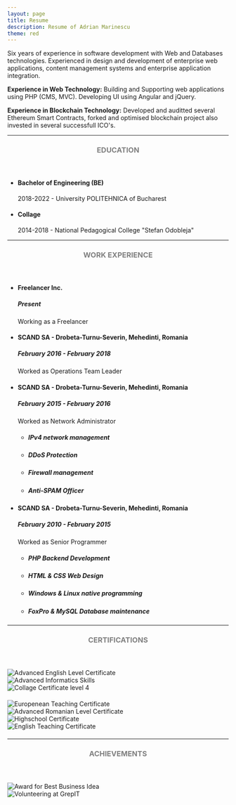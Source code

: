 ```yaml
---
layout: page
title: Resume
description: Resume of Adrian Marinescu
theme: red
---
```

Six years of experience in software development with Web and Databases technologies. Experienced in design and development of enterprise web applications, content management systems and enterprise application integration.

**Experience in Web Technology:**
Building and Supporting web applications using PHP (CMS, MVC). Developing UI using Angular and jQuery.

**Experience in Blockchain Technology:**
Developed and auditted several Ethereum Smart Contracts, forked and optimised blockchain project also invested in several successfull ICO's.

<hr/>
<section class="row">
	<header class="col-md-3">
		<h3 style="text-transform:uppercase;color:gray">Education</h3>
	</header>
	<div class="col-md-9">
		<ul>
			<li>
				<h4>Bachelor of Engineering (BE)</h4>
				<p>2018-2022 - University POLITEHNICA of Bucharest</p>
			</li>
			<li>
				<h4>Collage</h4>
				<p>2014-2018 - National Pedagogical College "Stefan Odobleja"</p>
			</li>
		</ul>
	</div>
</section>
<hr/>
<section class="row">
	<header class="col-md-3">
		<h3 style="text-transform:uppercase;color:gray">Work Experience</h3>
	</header>
	<div class="col-md-9">
		<ul>
			<li>
				<h4>Freelancer Inc.</h4>
				<h5>Present</h5>
				<p>Working as a Freelancer</p>
			</li>
			<li>
				<h4>SCAND SA - Drobeta-Turnu-Severin, Mehedinti, Romania</h4>
				<h5>February 2016 - February 2018</h5>
				<p>Worked as Operations Team Leader</p>
			</li>
			<li>
				<h4>SCAND SA - Drobeta-Turnu-Severin, Mehedinti, Romania</h4>
				<h5>February 2015 - February 2016</h5>
				<p>Worked as Network Administrator</p>
				<ul>
					<li><h5>IPv4 network management</h5></li>
					<li><h5>DDoS Protection</h5></li>
					<li><h5>Firewall management</h5></li>
					<li><h5>Anti-SPAM Officer</h5></li>					
				</ul>
			</li>
			<li>
				<h4>SCAND SA - Drobeta-Turnu-Severin, Mehedinti, Romania</h4>
				<h5>February 2010 - February 2015</h5>
				<p>Worked as Senior Programmer</p>
				<ul>
					<li><h5>PHP Backend Development</h5></li>
					<li><h5>HTML & CSS Web Design</h5></li>
					<li><h5>Windows & Linux native programming</h5></li>
					<li><h5>FoxPro & MySQL Database maintenance</h5></li>					
				</ul>
			</li>
		</ul>
	</div>
</section>
<hr/>
<section class="row">
	<header class="col-md-3">
		<h3 style="text-transform:uppercase;color:gray">Certifications</h3>
	</header>
	<div class="col-md-9">
		<div class="row" style="margin-top: 20px;">
			<div class="col-md-4">
				<img class="img-responsive image-center thumbnail" src="{{site.url}}/img/resume/diploma_school_english.jpg" alt="Advanced English Level Certificate" />				
			</div>
			<div class="col-md-4">
				<img class="img-responsive image-center thumbnail" src="{{site.url}}/img/resume/diploma_school_informatics.jpg" alt="Advanced Informatics Skills" />				
			</div>
			<div class="col-md-4">
				<img class="img-responsive image-center thumbnail" src="{{site.url}}/img/resume/diploma_school_m4.jpg" alt="Collage Certificate level 4" />
			</div>
		</div>
		<div class="row" style="margin-top: 20px; margin-bottom: 20px;">
			<div class="col-md-3">
				<img class="img-responsive image-center thumbnail" src="{{site.url}}/img/resume/diploma_school_europass.jpg" alt="Europenean Teaching Certificate" />
			</div>
			<div class="col-md-3">
				<img class="img-responsive image-center thumbnail" src="{{site.url}}/img/resume/diploma_school_romanian.jpg" alt="Advanced Romanian Level Certificate" />
			</div>
			<div class="col-md-3">
				<img class="img-responsive image-center thumbnail" src="{{site.url}}/img/resume/diploma_highschool.jpg" alt="Highschool Certificate" />
			</div>
			<div class="col-md-3">
				<img class="img-responsive image-center thumbnail" src="{{site.url}}/img/resume/diploma_school_teaching_english.jpg" alt="English Teaching Certificate" />
			</div>
		</div>
	</div>
</section>
<hr/>
<section class="row">
	<header class="col-md-3">
		<h3 style="text-transform:uppercase;color:gray">Achievements</h3>
	</header>
	<div class="col-md-9">
		<div class="row" style="margin-top: 20px;">
			<div class="col-md-4">
				<img class="img-responsive image-center thumbnail" src="{{site.url}}/img/resume/award_best_business.jpg" alt="Award for Best Business Idea" />				
			</div>
			<div class="col-md-4">
				<img class="img-responsive image-center thumbnail" src="{{site.url}}/img/resume/certificate_grepit.jpg" alt="Volunteering at GrepIT" />				
			</div>
		</div>
	</div>
</section>

